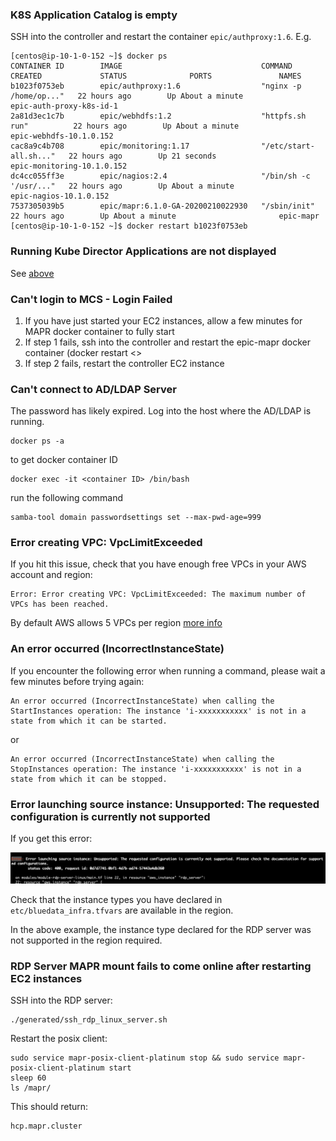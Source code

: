 ### K8S Application Catalog is empty

SSH into the controller and restart the container `epic/authproxy:1.6`.  E.g.

```
[centos@ip-10-1-0-152 ~]$ docker ps
CONTAINER ID        IMAGE                               COMMAND                  CREATED             STATUS              PORTS               NAMES
b1023f0753eb        epic/authproxy:1.6                  "nginx -p /home/op..."   22 hours ago        Up About a minute                       epic-auth-proxy-k8s-id-1
2a81d3ec1c7b        epic/webhdfs:1.2                    "httpfs.sh run"          22 hours ago        Up About a minute                       epic-webhdfs-10.1.0.152
cac8a9c4b708        epic/monitoring:1.17                "/etc/start-all.sh..."   22 hours ago        Up 21 seconds                           epic-monitoring-10.1.0.152
dc4cc055ff3e        epic/nagios:2.4                     "/bin/sh -c '/usr/..."   22 hours ago        Up About a minute                       epic-nagios-10.1.0.152
7537305039b5        epic/mapr:6.1.0-GA-20200210022930   "/sbin/init"             22 hours ago        Up About a minute                       epic-mapr
[centos@ip-10-1-0-152 ~]$ docker restart b1023f0753eb
```

### Running Kube Director Applications are not displayed

See [above](#k8s-application-catalog-is-empty)

### Can't login to MCS - Login Failed

1. If you have just started your EC2 instances, allow a few minutes for MAPR docker container to fully start
2. If step 1 fails, ssh into the controller and restart the epic-mapr docker container (docker restart <<epic-mapr container id>>
3. If step 2 fails, restart the controller EC2 instance

### Can't connect to AD/LDAP Server

The password has likely expired.  Log into the host where the AD/LDAP is running.

```
docker ps -a
```
to get docker container ID

```
docker exec -it <container ID> /bin/bash
```

run the following command
```
samba-tool domain passwordsettings set --max-pwd-age=999
```

### Error creating VPC: VpcLimitExceeded

If you hit this issue, check that you have enough free VPCs in your AWS account and region:

```
Error: Error creating VPC: VpcLimitExceeded: The maximum number of VPCs has been reached.
```

By default AWS allows 5 VPCs per region [more info](https://docs.aws.amazon.com/vpc/latest/userguide/amazon-vpc-limits.html)

### An error occurred (IncorrectInstanceState)

If you encounter the following error when running a command, please wait a few minutes before trying again:

```
An error occurred (IncorrectInstanceState) when calling the StartInstances operation: The instance 'i-xxxxxxxxxxx' is not in a state from which it can be started.
```
or

```
An error occurred (IncorrectInstanceState) when calling the StopInstances operation: The instance 'i-xxxxxxxxxxx' is not in a state from which it can be stopped.
```

### Error launching source instance: Unsupported: The requested configuration is currently not supported

If you get this error:

![Unsupported source instance type](./README-TROUBLESHOOTING/unsupported_source_instance_type.png)

Check that the instance types you have declared in `etc/bluedata_infra.tfvars` are available in the region.

In the above example, the instance type declared for the RDP server was not supported in the region required.

### RDP Server MAPR mount fails to come online after restarting EC2 instances

SSH into the RDP server:

```
./generated/ssh_rdp_linux_server.sh
```

Restart the posix client:

```
sudo service mapr-posix-client-platinum stop && sudo service mapr-posix-client-platinum start
sleep 60
ls /mapr/
```

This should return:

```
hcp.mapr.cluster
```
